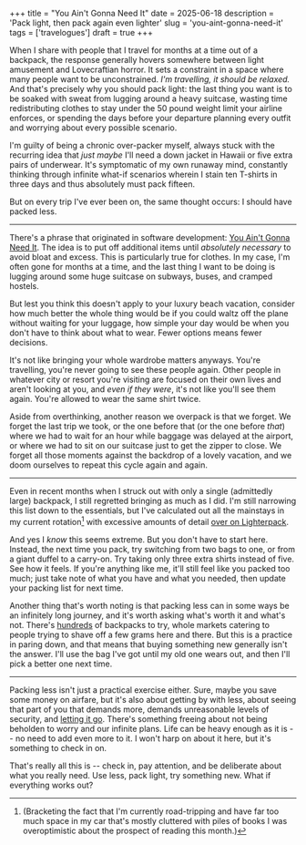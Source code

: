 +++
title = "You Ain't Gonna Need It"
date = 2025-06-18
description = 'Pack light, then pack again even lighter'
slug = 'you-aint-gonna-need-it'
tags = ['travelogues']
draft = true
+++

When I share with people that I travel for months at a time out of a backpack, the response generally hovers somewhere between light amusement and Lovecraftian horror. It sets a constraint in a space where many people want to be unconstrained. _I'm travelling, it should be relaxed._ And that's precisely why you should pack light: the last thing you want is to be soaked with sweat from lugging around a heavy suitcase, wasting time redistributing clothes to stay under the 50 pound weight limit your airline enforces, or spending the days before your departure planning every outfit and worrying about every possible scenario.

I'm guilty of being a chronic over-packer myself, always stuck with the recurring idea that _just maybe_ I'll need a down jacket in Hawaii or five extra pairs of underwear. It's symptomatic of my own runaway mind, constantly thinking through infinite what-if scenarios wherein I stain ten T-shirts in three days and thus absolutely must pack fifteen.

But on every trip I've ever been on, the same thought occurs: I should have packed less.

---

There's a phrase that originated in software development: [You Ain't Gonna Need It](https://en.wikipedia.org/wiki/You_aren%27t_gonna_need_it). The idea is to put off additional items until _absolutely necessary_ to avoid bloat and excess. This is particularly true for clothes. In my case, I'm often gone for months at a time, and the last thing I want to be doing is lugging around some huge suitcase on subways, buses, and cramped hostels.

But lest you think this doesn't apply to your luxury beach vacation, consider how much better the whole thing would be if you could waltz off the plane without waiting for your luggage, how simple your day would be when you don't have to think about what to wear. Fewer options means fewer decisions.

It's not like bringing your whole wardrobe matters anyways. You're travelling, you're never going to see these people again. Other people in whatever city or resort you're visiting are focused on their own lives and aren't looking at you, and _even if they were_, it's not like you'll see them again. You're allowed to wear the same shirt twice.

Aside from overthinking, another reason we overpack is that we forget. We forget the last trip we took, or the one before that (or the one before _that_) where we had to wait for an hour while baggage was delayed at the airport, or where we had to sit on our suitcase just to get the zipper to close. We forget all those moments against the backdrop of a lovely vacation, and we doom ourselves to repeat this cycle again and again.

---

Even in recent months when I struck out with only a single (admittedly large) backpack, I still regretted bringing as much as I did. I'm still narrowing this list down to the essentials, but I've calculated out all the mainstays in my current rotation[^roadtrip] with excessive amounts of detail [over on Lighterpack](https://lighterpack.com/r/uytgxh).

And yes I _know_ this seems extreme. But you don't have to start here. Instead, the next time you pack, try switching from two bags to one, or from a giant duffel to a carry-on. Try taking only three extra shirts instead of five. See how it feels. If you're anything like me, it'll still feel like you packed too much; just take note of what you have and what you needed, then update your packing list for next time.

Another thing that's worth noting is that packing less can in some ways be an infinitely long journey, and it's worth asking what's worth it and what's not. There's [hundreds](https://docs.google.com/spreadsheets/d/1fSt_sO1s7moXPHbxBCD3JIKPa8QIZxtKWYUjD6ElZ-c/edit?gid=744941088#gid=744941088) of backpacks to try, whole markets catering to people trying to shave off a few grams here and there. But this is a practice in paring down, and that means that buying something new generally isn't the answer. I'll use the bag I've got until my old one wears out, and then I'll pick a better one next time.

---

Packing less isn't just a practical exercise either. Sure, maybe you save some money on airfare, but it's also about getting by with less, about seeing that part of you that demands more, demands unreasonable levels of security, and [letting it go](http://reesew.com/essays/field-notes-from-a-quarter-life-crisis/#:~:text=Living%20with%20so%20little%20makes%20you%20more%20sensitive%20to%20just%20how%20much%20each%20extraneous%20thing%20weighs%20on%20you.). There's something freeing about not being beholden to worry and our infinite plans. Life can be heavy enough as it is -- no need to add even more to it. I won't harp on about it here, but it's something to check in on.

That's really all this is -- check in, pay attention, and be deliberate about what you really need. Use less, pack light, try something new. What if everything works out?

[^roadtrip]: (Bracketing the fact that I'm currently road-tripping and have far too much space in my car that's mostly cluttered with piles of books I was overoptimistic about the prospect of reading this month.)
